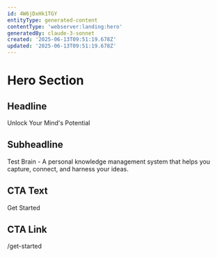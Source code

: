 ```yaml
---
id: 4W6jDxHk1TGY
entityType: generated-content
contentType: 'webserver:landing:hero'
generatedBy: claude-3-sonnet
created: '2025-06-13T09:51:19.678Z'
updated: '2025-06-13T09:51:19.678Z'
---
```

# Hero Section

## Headline
Unlock Your Mind's Potential

## Subheadline
Test Brain - A personal knowledge management system that helps you capture, connect, and harness your ideas.

## CTA Text
Get Started

## CTA Link
/get-started
